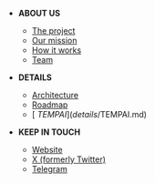 - **ABOUT US**
  - [<i class="fas fa-book-open"></i> The project](/about/the-project.md)
  - [<i class="fas fa-bullseye"></i> Our mission](/about/our-mission.md)
  - [<i class="fas fa-drafting-compass"></i> How it works](/about/how-it-works.md)
  - [<i class="fas fa-user-friends"></i> Team](/about/team.md)
 
- **DETAILS**
  - [<i class="fas fa-cogs"></i> Architecture](details/architecture.md)
  - [<i class="fas fa-map-signs"></i> Roadmap](details/roadmap.md)
  - [<i class="fas fa-coins"></i> $TEMPAI](details/$TEMPAI.md)

- **KEEP IN TOUCH**
  - [<i class="fas fa-globe"></i> Website](https://temporisai.net)
  - [<i class="fab fa-twitter"></i> X (formerly Twitter)](https://x.com/temporisai)
  - [<i class="fab fa-telegram-plane"></i> Telegram](https://telegram.com)
